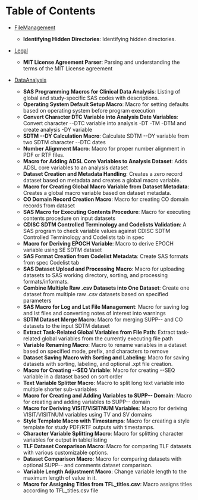 # Table of Contents

- [FileManagement](https://github.com/stanleychris2/archiva_public_examples/blob/master/atorus_sas_macros/FileManagement.md)
  - **Identifying Hidden Directories**: Identifying hidden directories.

- [Legal](https://github.com/stanleychris2/archiva_public_examples/blob/master/atorus_sas_macros/Legal.md)
  - **MIT License Agreement Parser**: Parsing and understanding the terms of the MIT License agreement

- [DataAnalysis](https://github.com/stanleychris2/archiva_public_examples/blob/master/atorus_sas_macros/DataAnalysis.md)
  - **SAS Programming Macros for Clinical Data Analysis**: Listing of global and study-specific SAS codes with descriptions.
  - **Operating System Default Setup Macro**: Macro for setting defaults based on operating system before program execution
  - **Convert Character DTC Variable into Analysis Date Variables**: Convert character --DTC variable into analysis -DT -TM -DTM and create analysis -DY variable
  - **SDTM --DY Calculation Macro**: Calculate SDTM --DY variable from two SDTM character --DTC dates
  - **Number Alignment Macro**: Macro for proper number alignment in PDF or RTF files.
  - **Macro for Adding ADSL Core Variables to Analysis Dataset**: Adds ADSL core variables to an analysis dataset
  - **Dataset Creation and Metadata Handling**: Creates a zero record dataset based on metadata and creates a global macro variable.
  - **Macro for Creating Global Macro Variable from Dataset Metadata**: Creates a global macro variable based on dataset metadata.
  - **CO Domain Record Creation Macro**: Macro for creating CO domain records from dataset
  - **SAS Macro for Executing Contents Procedure**: Macro for executing contents procedure on input datasets
  - **CDISC SDTM Controlled Terminology and Codelists Validation**: A SAS program to check variable values against CDISC SDTM Controlled Terminology and Codelists tab in spec
  - **Macro for Deriving EPOCH Variable**: Macro to derive EPOCH variable using SE SDTM dataset
  - **SAS Format Creation from Codelist Metadata**: Create SAS formats from spec Codelist tab
  - **SAS Dataset Upload and Processing Macro**: Macro for uploading datasets to SAS working directory, sorting, and processing formats/informats.
  - **Combine Multiple Raw .csv Datasets into One Dataset**: Create one dataset from multiple raw .csv datasets based on specified parameters
  - **SAS Macro for Log and Lst File Management**: Macro for saving log and lst files and converting notes of interest into warnings
  - **SDTM Dataset Merge Macro**: Macro for merging SUPP-- and CO datasets to the input SDTM dataset
  - **Extract Task-Related Global Variables from File Path**: Extract task-related global variables from the currently executing file path
  - **Variable Renaming Macro**: Macro to rename variables in a dataset based on specified mode, prefix, and characters to remove
  - **Dataset Saving Macro with Sorting and Labeling**: Macro for saving datasets with sorting, labeling, and optional .xpt file creation.
  - **Macro for Creating --SEQ Variable**: Macro for creating --SEQ variable in a dataset based on sort order
  - **Text Variable Splitter Macro**: Macro to split long text variable into multiple shorter sub-variables
  - **Macro for Creating and Adding Variables to SUPP-- Domain**: Macro for creating and adding variables to SUPP-- domain
  - **Macro for Deriving VISIT/VISITNUM Variables**: Macro for deriving VISIT/VISITNUM variables using TV and SV domains
  - **Style Template Macro with Timestamps**: Macro for creating a style template for study PDF/RTF outputs with timestamps.
  - **Character Variable Splitting Macro**: Macro for splitting character variables for output in table/listing
  - **TLF Dataset Comparison Macro**: Macro for comparing TLF datasets with various customizable options.
  - **Dataset Comparison Macro**: Macro for comparing datasets with optional SUPP-- and comments dataset comparison.
  - **Variable Length Adjustment Macro**: Change variable length to the maximum length of value in it.
  - **Macro for Assigning Titles from TFL_titles.csv**: Macro assigns titles according to TFL_titles.csv file